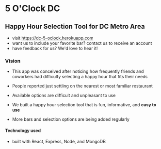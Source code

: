 # 5 O'Clock DC

## Happy Hour Selection Tool for DC Metro Area
* visit https://dc-5-oclock.herokuapp.com
* want us to include your favorite bar? contact us to receive an account
* have feedback for us? We'd love to hear it!


### Vision
* This app was conceived after noticing how frequently friends and coworkers had difficulty selecting a happy hour that fits their needs
* People reported just settling on the nearest or most familiar restaurant
* Available options are difficult and unpleasant to use

* We built a happy hour selection tool that is fun, informative, and **easy to use**
* More bars and selection options are being added regularly

#### Technology used
* built with React, Express, Node, and MongoDB


